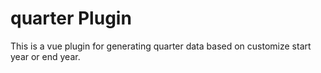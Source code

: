 # quarter Plugin

This is a vue plugin for generating quarter data based on customize start year or end year.
